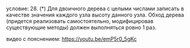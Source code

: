 условие: 28. (*) Для двоичного дерева с целыми числами записать в качестве значения каждого узла высоту данного узла. Обход дерева (придется реализовать самостоятельно, модифицировав существующие методы) должен выполняться ровно 1 раз.

видео с пояснением: https://youtu.be/emP5r0_5gKc
